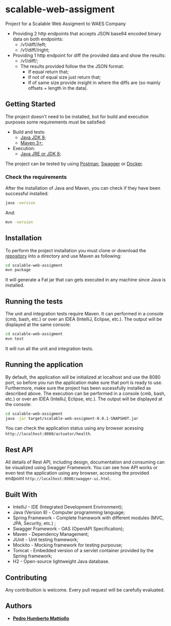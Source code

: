 # scalable-web-assigment
Project for a Scalable Web Assigment to WAES Company

- Providing 2 http endpoints that accepts JSON base64 encoded binary data on both endpoints:
  - <host>/v1/diff/<ID>/left;
  - <host>/v1/diff/<ID>/right;
- Providing 1 http endpoint for diff the provided data and show the results:
  - <host>/v1/diff/<ID>;
  - The results provided follow the the JSON format:
    - If equal return that;
    - If not of equal size just return that;
  	- If of same size provide insight in where the diffs are (so mainly offsets + length in the data).
   
## Getting Started
The project doesn't need to be installed, but for build and execution purposes some requirements must be satisfied:
- Build and tests:
  - [Java JDK 8](https://www.java.com/ "Java Site");
  - [Maven 3+](https://maven.apache.org/ "Maven Site");
- Execution:
  - [Java JRE or JDK 8](https://www.java.com/ "Java Site");
  
The project can be tested by using [Postman](https://www.getpostman.com/ "POSTMAN Site"), [Swagger](https://swagger.io/ "Swagger Site") or [Docker](https://www.docker.com/ "DOCKER Site").

### Check the requirements
After the installation of Java and Maven, you can check if they have been successful installed:
```sh
java -version
```
And:
```sh
mvn -version
```

## Installation
To perform the project installation you must clone or download the [repository](https://github.com/pmattiollo/scalable-web-assigment "Github repository") into a directory and use Maven as following:
```sh
cd scalable-web-assigment
mvn package
```
It will generate a Fat jar that can gets executed in any machine since Java is installed.

## Running the tests
The unit and integration tests require Maven. It can performed in a console (cmb, bash, etc.) or over an IDEA (IntelliJ, Eclipse, etc.). The output will be displayed at the same console:
```sh
cd scalable-web-assigment
mvn test
```
It will run all the unit and integration tests.

## Running the application
By default, the application will be initialized at localhost and use the 8080 port, so before you run the application make sure that port is ready to use. Furthermore, make sure the project has been sucessfully installed as described above. The execution can be performed in a console (cmb, bash, etc.) or over an IDEA (IntelliJ, Eclipse, etc.). The output will be displayed at the console:
```sh
cd scalable-web-assigment
java -jar target/scalable-web-assigment-0.0.1-SNAPSHOT.jar
```
You can check the application status using any browser acessing `http://localhost:8080/actuator/health`.

## Rest API
All details of Rest API, including design, documentation and consuming can be visualized using Swagger Framework. You can see how API works or even test the application using any browser, accessing the provided endpoint `http://localhost:8080/swagger-ui.html`.


## Built With
- IntelliJ - IDE (Integrated Development Environment);
- Java (Version 8) - Computer programming language;
- Spring Framework - Complete framework with different modules (MVC, JPA, Security, etc.) ;
- Swagger Framework - OAS (OpenAPI Specification);
- Maven - Dependency Management;
- JUnit - Unit testing framework;
- Mockito - Mocking framework for testing purpouse;
- Tomcat - Embedded version of a servlet container provided by the Spring framework;
- H2 - Open-source lightweight Java database.

## Contributing
Any contribuition is welcome. Every pull request will be carefully evaluated.

## Authors
- **[Pedro Humberto Mattiollo](www.linkedin.com/in/pmattiollo)**
